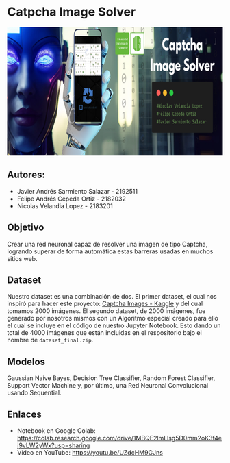 # **Catpcha Image Solver**
<center> 
<img src="https://raw.githubusercontent.com/Sarmient02/CaptchaImageSolver/main/BannerCaptchaImageSolver.png" width="800px" height="300px">
</center>

## **Autores:**
* Javier Andrés Sarmiento Salazar - 2192511
* Felipe Andrés Cepeda Ortiz - 2182032
* Nicolas Velandia Lopez - 2183201

## **Objetivo**
Crear una red neuronal capaz de resolver una imagen de tipo Captcha, logrando superar de forma automática estas barreras usadas en muchos sitios web.

## **Dataset** 
Nuestro dataset es una combinación de dos. El primer dataset, el cual nos inspiró para hacer este proyecto: [Captcha Images - Kaggle](https://www.kaggle.com/datasets/fanbyprinciple/captcha-images) y del cual tomamos 2000 imágenes. El segundo dataset, de 2000 imágenes, fue generado por nosotros mismos con un Algoritmo especial creado para ello el cual se incluye en el código de nuestro Jupyter Notebook. Esto dando un total de 4000 imágenes que están incluidas en el respositorio bajo el nombre de ```dataset_final.zip```.

## **Modelos**
Gaussian Naive Bayes, Decision Tree Classifier, Random Forest Classifier, Support Vector Machine y, por último, una Red Neuronal Convolucional usando Sequential.

## **Enlaces**
* Notebook en Google Colab: https://colab.research.google.com/drive/1MBQE2lmLlsg5D0mm2oK3f4ej9vLW2yWx?usp=sharing
* Vídeo en YouTube: https://youtu.be/UZdcHM9GJns
